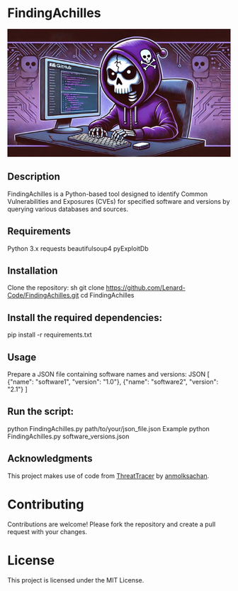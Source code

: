 # FindingAchilles
<div align="center">
  <img src="/FindingAchilles.jpg" alt="FindingAchilles Logo" />
</div>

## Description
FindingAchilles is a Python-based tool designed to identify Common Vulnerabilities and Exposures (CVEs) for specified software and versions by querying various databases and sources.

## Requirements
Python 3.x
requests
beautifulsoup4
pyExploitDb
## Installation
Clone the repository:
sh
git clone https://github.com/Lenard-Code/FindingAchilles.git
cd FindingAchilles
## Install the required dependencies:
pip install -r requirements.txt
## Usage
Prepare a JSON file containing software names and versions:
JSON
[
    {"name": "software1", "version": "1.0"},
    {"name": "software2", "version": "2.1"}
]
## Run the script:
python FindingAchilles.py path/to/your/json_file.json
Example
python FindingAchilles.py software_versions.json
## Acknowledgments
This project makes use of code from [ThreatTracer](https://github.com/anmolksachan/ThreatTracer/blob/main/threattracer.py) by [anmolksachan](https://github.com/anmolksachan).
# Contributing
Contributions are welcome! Please fork the repository and create a pull request with your changes.
# License
This project is licensed under the MIT License.

